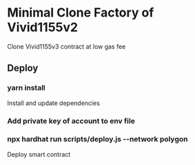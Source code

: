 # Minimal Clone Factory of Vivid1155v2

Clone Vivid1155v3 contract at low gas fee

## Deploy

### yarn install

Install and update dependencies

### Add private key of account to env file

### npx hardhat run scripts/deploy.js --network polygon

Deploy smart contract
